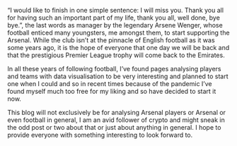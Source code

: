 “I would like to finish in one simple sentence: I will miss you. Thank you all for having such an important part of my life, thank you all, well done, bye bye.”, the last words as manager by the legendary Arsene Wenger, whose football enticed many youngsters, me amongst them, to start supporting the Arsenal. While the club isn’t at the pinnacle of English football as it was some years ago, it is the hope of everyone that one day we will be back and that the prestigious Premier League trophy will come back to the Emirates.

In all these years of following football, I’ve found pages analysing players and teams with data visualisation to be very interesting and planned to start one when I could and so in recent times because of the pandemic I’ve found myself much too free for my liking and so have decided to start it now.

This blog will not exclusively be for analysing Arsenal players or Arsenal or even football in general, I am an avid follower of crypto and might sneak in the odd post or two about that or just about anything in general. I hope to provide everyone with something interesting to look forward to.
